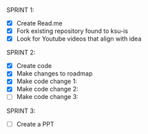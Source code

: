 SPRINT 1:
- [x] Create Read.me
- [x] Fork existing repository found to ksu-is
- [x] Look for Youtube videos that align with idea 

SPRINT 2:
- [x] Create code
- [x] Make changes to roadmap
- [x] Make code change 1:
- [x] Make code change 2:
- [ ] Make code change 3:

SPRINT 3:
- [ ] Create a PPT

